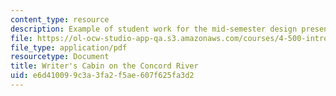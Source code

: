 ```yaml
---
content_type: resource
description: Example of student work for the mid-semester design presentation.
file: https://ol-ocw-studio-app-qa.s3.amazonaws.com/courses/4-500-introduction-to-design-computing-fall-2008/e6d410099c3a3fa2f5ae607f625fa3d2_assn4b_5.pdf
file_type: application/pdf
resourcetype: Document
title: Writer's Cabin on the Concord River
uid: e6d41009-9c3a-3fa2-f5ae-607f625fa3d2
---
```

